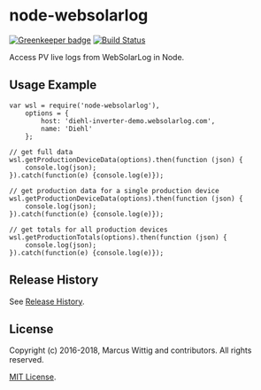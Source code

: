 # node-websolarlog

[![Greenkeeper badge](https://badges.greenkeeper.io/mwittig/node-websolarlog.svg)](https://greenkeeper.io/)
[![Build Status](https://travis-ci.org/mwittig/node-websolarlog.svg?branch=master)](https://travis-ci.org/mwittig/node-websolarlog)

Access PV live logs from WebSolarLog in Node. 

## Usage Example

    var wsl = require('node-websolarlog'),
        options = {
            host: 'diehl-inverter-demo.websolarlog.com',
            name: 'Diehl'
        };
        
    // get full data
    wsl.getProductionDeviceData(options).then(function (json) {
        console.log(json);
    }).catch(function(e) {console.log(e)});
        
    // get production data for a single production device
    wsl.getProductionDeviceData(options).then(function (json) {
        console.log(json);
    }).catch(function(e) {console.log(e)});
    
    // get totals for all production devices
    wsl.getProductionTotals(options).then(function (json) {
        console.log(json);
    }).catch(function(e) {console.log(e)});

## Release History

See [Release History](https://github.com/mwittig/node-websolarlog/blob/master/HISTORY.md).

## License

Copyright (c) 2016-2018, Marcus Wittig and contributors. All rights reserved.

[MIT License](https://github.com/mwittig/node-websolarlog/blob/master/LICENSE).
